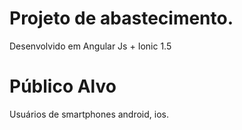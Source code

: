 Projeto de abastecimento.
==========
Desenvolvido em Angular Js + Ionic 1.5

Público Alvo
==========
Usuários de smartphones android, ios.


